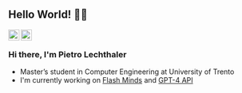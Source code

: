 ## Hello World! 👋🏻

<a href="https://www.linkedin.com/in/pietrolechthaler/">
  <img align="left" alt="Pietro's Linkdein" width="22px" src="https://cdn.jsdelivr.net/npm/simple-icons@v3/icons/linkedin.svg" />
</a>
<a href="https://github.com/pietrolechthaler">
  <img align="left" alt="Pietro's Github" width="22px" src="https://cdn.jsdelivr.net/npm/simple-icons@v3/icons/github.svg" />
</a>
<br />

### Hi there, I'm Pietro Lechthaler
- Master’s student in Computer Engineering at University of Trento
- I'm currently working on [Flash Minds](https://github.com/pietrolechthaler/) and [GPT-4 API](https://openai.com/blog/gpt-4-api-general-availability)
